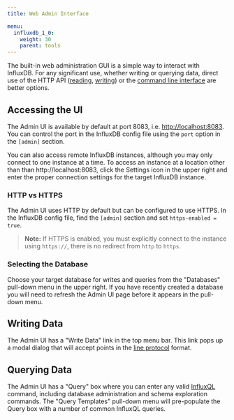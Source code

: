 ```yaml
---
title: Web Admin Interface

menu:
  influxdb_1_0:
    weight: 30
    parent: tools
---
```


The built-in web administration GUI is a simple way to interact with InfluxDB.
For any significant use, whether writing or querying data, direct use of the HTTP API ([reading](/influxdb/v1.0/guides/querying_data/), [writing](/influxdb/v1.0/guides/writing_data/)) or the [command line interface](/influxdb/v1.0/tools/shell/) are better options.

## Accessing the UI

The Admin UI is available by default at port 8083, i.e. [http://localhost:8083](http://localhost:8083).
You can control the port in the InfluxDB config file using the `port` option in the `[admin]` section.

You can also access remote InfluxDB instances, although you may only connect to one instance at a time.
To access an instance at a location other than than http://localhost:8083, click the Settings icon in the upper right and enter the proper connection settings for the target InfluxDB instance.

### HTTP vs HTTPS

The Admin UI uses HTTP by default but can be configured to use HTTPS.
In the InfluxDB config file, find the `[admin]` section and set `https-enabled = true`.

> **Note:** If HTTPS is enabled, you must explicitly connect to the instance using `https://`, there is no redirect from `http` to `https`.

### Selecting the Database

Choose your target database for writes and queries from the "Databases" pull-down menu in the upper right.
If you have recently created a database you will need to refresh the Admin UI page before it appears in the pull-down menu.

## Writing Data

The Admin UI has a "Write Data" link in the top menu bar.
This link pops up a modal dialog that will accept points in the [line protocol](/influxdb/v1.0/concepts/glossary/#line-protocol) format.

## Querying Data

The Admin UI has a "Query" box where you can enter any valid [InfluxQL](/influxdb/v1.0/query_language/spec/) command, including database administration and schema exploration commands.
The "Query Templates" pull-down menu will pre-populate the Query box with a number of common InfluxQL queries.
